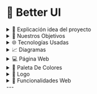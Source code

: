 # 📌 Better UI

<details>
  <summary>📖 Explicación idea del proyecto</summary>
  
  - Este proyecto consiste en el desarrollo de una librería de componentes UI multiplataforma, diseñada para ser compatible con los frameworks más utilizados, como Vue, React, Angular, Svelte y Vanilla JavaScript. El objetivo es ofrecer una solución eficiente y versátil que permita a los desarrolladores integrar componentes consistentes, estilizados y accesibles en sus aplicaciones, independientemente de la tecnología que utilicen. A través de una arquitectura modular, herramientas de personalización y soporte para estándares modernos como Web Components, esta librería simplificará el proceso de desarrollo, promoviendo la reutilización de código y una experiencia de usuario consistente en diferentes entornos.

</details>

<details>
  <summary>🎯 Nuestros Objetivos</summary>
  
  - Desarrollar un conjunto de componentes de interfaz de usuario preconstruidos y altamente personalizables para acelerar el desarrollo de aplicaciones Nuxt.js o otros lenguajes y frameworks.
  
</details>

<details>
  <summary>🌐 Tecnologías Usadas</summary>
  
  - Lenguaje o framework principal (Docs): Nuxt.js   
  - Otras herramientas: Tailwind y los diferentes frameworks para los que estará disponible el paquete. 
  
</details>

<details>
  <summary>📈 Diagramas</summary>
    
  ![Diagrama de clases](./public/class-diagram.png)
  ![Diagrama de implementación](./public/class-diagram2.png)
  
</details>

<details>
  <summary>💻 Página Web</summary>
  
  - URL: [Enlace a la página](#)
  
</details>

<details>
  <summary>🎨 Paleta De Colores</summary>
  
  - Color Primario: `#4f46e5`
  - Color Secundario: `#E45C22`
  - Color Terciario: `#808EF9`
  
</details>

<details>
  <summary>👀 Logo</summary>
  
  ![Logo](./public/logo.png)
  
</details>

<details>
  <summary>🔗 Funcionalidades Web</summary>
  
  - ✅ Manual de instalación y uso de la libreria para los diferentes lenguajes
  - ✅ Showcase de los diferentes componentes
  
</details>
---
